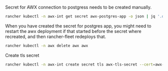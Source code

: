 Secret for AWX connection to postgress needs to be created manually. 

```bash
rancher kubectl -n awx-int get secret awx-postgres-app -o json | jq '.data | {"apiVersion": "v1", "kind": "Secret", "metadata": {"name": "awx-postgres-secret", "namespace": "awx"}, "data": {"database": .dbname, "host": .host, "password": .password, "port": .port, "type": "dW5tYW5hZ2Vk", "username": .username}}' | rancher kubectl apply -f -
```

When you have created the secret for postgres app, you might need to restart the awx deployment if that started before the secret where recreated, and then rancher-fleet redeploys that. 
```bash
rancher kubectl -n awx delete awx awx
```

Create tls secret
```bash
rancher kubectl -n awx-int create secret tls awx-tls-secret --cert=awx-demo.app.gdm.se.pem --key=awx-demo.app.gdm.se.key
```

